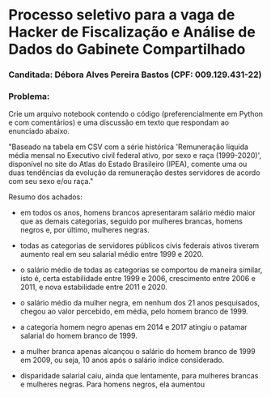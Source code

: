 # Processo seletivo para a vaga de Hacker de Fiscalização e Análise de Dados do Gabinete Compartilhado

### Canditada: Débora Alves Pereira Bastos (CPF: 009.129.431-22)

### Problema:
Crie um arquivo notebook contendo o código (preferencialmente em Python e com comentários) e uma discussão em texto que respondam ao enunciado abaixo.

"Baseado na tabela em CSV com a série histórica 'Remuneração líquida média mensal no Executivo civil federal ativo, por sexo e raça (1999-2020)', disponível no site do Atlas do Estado Brasileiro (IPEA), comente uma ou duas tendências da evolução da remuneração destes servidores de acordo com seu sexo e/ou raça."

Resumo dos achados:

- em todos os anos, homens brancos apresentaram salário médio maior que as demais categorias, seguido por mulheres brancas, homens negros e, por último, mulheres negras.

- todas as categorias de servidores públicos civis federais ativos tiveram aumento real em seu salarial médio entre 1999 e 2020.

- o salário médio de todas as categorias se comportou de maneira similar, isto é, certa estabilidade entre 1999 e 2006, crescimento entre 2006 e 2011, e nova estabilidade entre 2011 e 2020.

- o salário médio da mulher negra, em nenhum dos 21 anos pesquisados, chegou ao valor percebido, em média, pelo homem branco de 1999.

- a categoria homem negro apenas em 2014 e 2017 atingiu o patamar salarial do homem branco de 1999. 

- a mulher branca apenas alcançou o salário do homem branco de 1999 em 2009, ou seja, 10 anos após o salário índice considerado.

- disparidade salarial caiu, ainda que lentamente, para mulheres brancas e mulheres negras. Para homens negros, ela aumentou